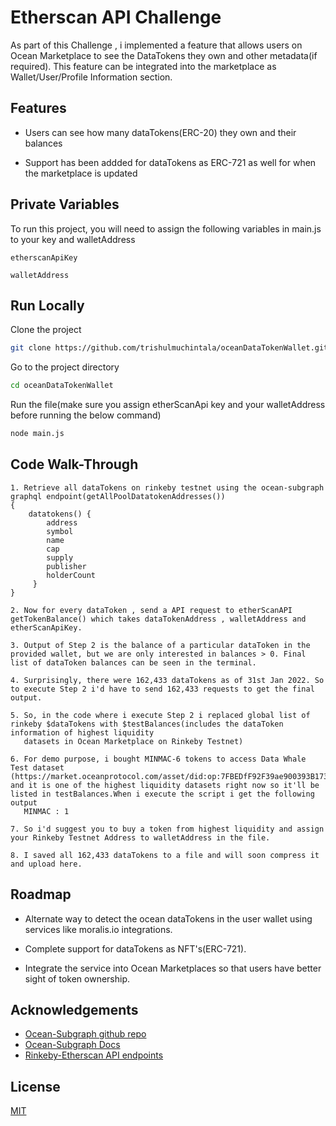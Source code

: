 
# Etherscan API Challenge

As part of this Challenge , i implemented a feature that allows users on Ocean Marketplace to see the DataTokens they own and other metadata(if required). This feature can be integrated into the marketplace as Wallet/User/Profile Information section.



## Features

- Users can see how many dataTokens(ERC-20) they own and their balances

- Support has been addded for dataTokens as ERC-721 as well for when the marketplace is updated


## Private Variables

To run this project, you will need to assign the following variables in main.js to your key and walletAddress

`etherscanApiKey`

`walletAddress`


## Run Locally

Clone the project

```bash
git clone https://github.com/trishulmuchintala/oceanDataTokenWallet.git
```

Go to the project directory

```bash
cd oceanDataTokenWallet
```

Run the file(make sure you assign etherScanApi key and your walletAddress before running the below command)

```bash
node main.js
```




## Code Walk-Through

    1. Retrieve all dataTokens on rinkeby testnet using the ocean-subgraph graphql endpoint(getAllPoolDatatokenAddresses())
    {
        datatokens() {
            address
            symbol
            name
            cap
            supply
            publisher
            holderCount
         }
    }

    2. Now for every dataToken , send a API request to etherScanAPI getTokenBalance() which takes dataTokenAddress , walletAddress and etherScanApiKey.

    3. Output of Step 2 is the balance of a particular dataToken in the provided wallet, but we are only interested in balances > 0. Final list of dataToken balances can be seen in the terminal.

    4. Surprisingly, there were 162,433 dataTokens as of 31st Jan 2022. So to execute Step 2 i'd have to send 162,433 requests to get the final output.

    5. So, in the code where i execute Step 2 i replaced global list of rinkeby $dataTokens with $testBalances(includes the dataToken information of highest liquidity
       datasets in Ocean Marketplace on Rinkeby Testnet)

    6. For demo purpose, i bought MINMAC-6 tokens to access Data Whale Test dataset (https://market.oceanprotocol.com/asset/did:op:7FBEDfF92F39ae900393B17370E192D508458FDB) and it is one of the highest liquidity datasets right now so it'll be listed in testBalances.When i execute the script i get the following output
       MINMAC : 1

    7. So i'd suggest you to buy a token from highest liquidity and assign your Rinkeby Testnet Address to walletAddress in the file.

    8. I saved all 162,433 dataTokens to a file and will soon compress it and upload here.
## Roadmap

- Alternate way to detect the ocean dataTokens in the user wallet using services like moralis.io integrations.

- Complete support for dataTokens as NFT's(ERC-721).

- Integrate the service into Ocean Marketplaces so that users have better sight of token ownership.


## Acknowledgements

 - [Ocean-Subgraph github repo](https://github.com/oceanprotocol/ocean-subgraph/)
 - [Ocean-Subgraph Docs](https://docs.oceanprotocol.com/references/read-the-docs/ocean-subgraph/)
 - [Rinkeby-Etherscan API endpoints](https://docs.etherscan.io/v/rinkeby-etherscan/api-endpoints/accounts)


## License

[MIT](https://choosealicense.com/licenses/mit/)

